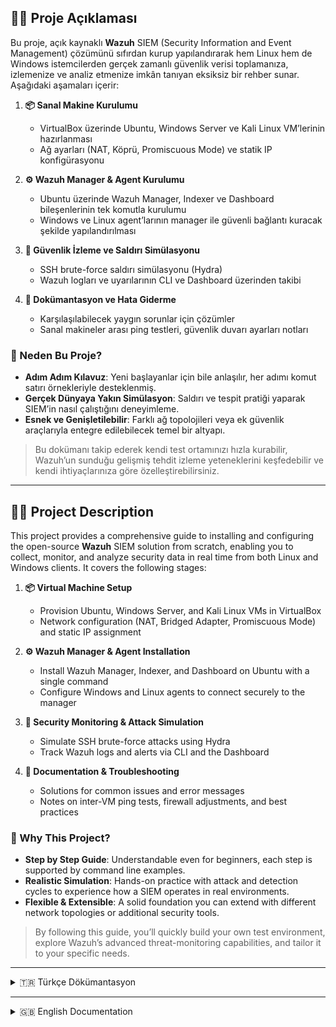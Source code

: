 ## ✍🏻 Proje Açıklaması

Bu proje, açık kaynaklı **Wazuh** SIEM (Security Information and Event Management) çözümünü sıfırdan kurup yapılandırarak hem Linux hem de Windows istemcilerden gerçek zamanlı güvenlik verisi toplamanıza, izlemenize ve analiz etmenize imkân tanıyan eksiksiz bir rehber sunar. Aşağıdaki aşamaları içerir:

1. **📦 Sanal Makine Kurulumu**  
   - VirtualBox üzerinde Ubuntu, Windows Server ve Kali Linux VM’lerinin hazırlanması  
   - Ağ ayarları (NAT, Köprü, Promiscuous Mode) ve statik IP konfigürasyonu  

2. **⚙️ Wazuh Manager & Agent Kurulumu**  
   - Ubuntu üzerinde Wazuh Manager, Indexer ve Dashboard bileşenlerinin tek komutla kurulumu  
   - Windows ve Linux agent’larının manager ile güvenli bağlantı kuracak şekilde yapılandırılması  

3. **👀 Güvenlik İzleme ve Saldırı Simülasyonu**  
   - SSH brute-force saldırı simülasyonu (Hydra)  
   - Wazuh logları ve uyarılarının CLI ve Dashboard üzerinden takibi  

4. **🧾 Dokümantasyon ve Hata Giderme**  
   - Karşılaşılabilecek yaygın sorunlar için çözümler  
   - Sanal makineler arası ping testleri, güvenlik duvarı ayarları notları  

### 🤔 Neden Bu Proje?

- **Adım Adım Kılavuz**: Yeni başlayanlar için bile anlaşılır, her adımı komut satırı örnekleriyle desteklenmiş.  
- **Gerçek Dünyaya Yakın Simülasyon**: Saldırı ve tespit pratiği yaparak SIEM’in nasıl çalıştığını deneyimleme.  
- **Esnek ve Genişletilebilir**: Farklı ağ topolojileri veya ek güvenlik araçlarıyla entegre edilebilecek temel bir altyapı.

> Bu dokümanı takip ederek kendi test ortamınızı hızla kurabilir, Wazuh’un sunduğu gelişmiş tehdit izleme yeteneklerini keşfedebilir ve kendi ihtiyaçlarınıza göre özelleştirebilirsiniz.  


---


## ✍🏻 Project Description

This project provides a comprehensive guide to installing and configuring the open-source **Wazuh** SIEM solution from scratch, enabling you to collect, monitor, and analyze security data in real time from both Linux and Windows clients. It covers the following stages:

1. **📦 Virtual Machine Setup**  
   - Provision Ubuntu, Windows Server, and Kali Linux VMs in VirtualBox  
   - Network configuration (NAT, Bridged Adapter, Promiscuous Mode) and static IP assignment  

2. **⚙️ Wazuh Manager & Agent Installation**  
   - Install Wazuh Manager, Indexer, and Dashboard on Ubuntu with a single command  
   - Configure Windows and Linux agents to connect securely to the manager  

3. **👀 Security Monitoring & Attack Simulation**  
   - Simulate SSH brute-force attacks using Hydra  
   - Track Wazuh logs and alerts via CLI and the Dashboard  

4. **🧾 Documentation & Troubleshooting**  
   - Solutions for common issues and error messages  
   - Notes on inter-VM ping tests, firewall adjustments, and best practices  

### 🤔 Why This Project?

- **Step by Step Guide**: Understandable even for beginners, each step is supported by command line examples.
- **Realistic Simulation**: Hands-on practice with attack and detection cycles to experience how a SIEM operates in real environments.  
- **Flexible & Extensible**: A solid foundation you can extend with different network topologies or additional security tools.  

> By following this guide, you’ll quickly build your own test environment, explore Wazuh’s advanced threat-monitoring capabilities, and tailor it to your specific needs.  



---

<details>
<summary>🇹🇷 Türkçe Dökümantasyon</summary>

### 📦 VirtualBox Kurulumu ve Temel Kullanımı


Bu belgede, VirtualBox programının nasıl indirileceğinizi, kurulacağınızı ve temel arayüz kullanımını açıklamaya çalıştım. Bu bilgiler, Wazuh tabanlı SIEM ortamı için sanal makineleri oluştururken size yardımcı olacaktır.

---

## 📥 1. VirtualBox İndirme

VirtualBox'u resmi sitesinden indirin:

🔗 [https://www.virtualbox.org/wiki/Downloads](https://www.virtualbox.org/wiki/Downloads)

İşletim sisteminize uygun olan sürümü seçin:
- Windows Hosts
- macOS Hosts
- Linux Distributions

---

## ⚙️ 2. Kurulum Adımları

**Windows için:**

1. `.exe` dosyasını indirin ve çift tıklayarak çalıştırın.
2. "Next" butonuna tıklayarak adımları takip edin.
3. Ağ bileşenlerini yüklemek için gelen uyarıya "Evet" deyin.
4. "Install" ile kurulumu tamamlayın.
5. Kurulum sonrası VirtualBox'ı başlatın.

---

## 🖥️ 3. Temel Arayüz Kullanımı

VirtualBox arayüzü oldukça basit ve kullanımı kolaydır:

### ➕ Yeni Makine Oluşturma

1. `Yeni` butonuna tıklayın.
2. Makine adını yazın (örnek: `Wazuh-Manager`).
3. İşletim sistemini ve versiyonunu seçin (örnek: Ubuntu 64-bit).
4. RAM miktarını belirleyin (örnek: 2048 MB).
5. Sanal disk oluşturun ve önerilen ayarlarla devam edin.

### ⚙️ Ayarlar

Oluşturduğunuz sanal makineye sağ tıklayıp `Ayarlar` seçeneğine girerek:

- **Sistem:** RAM, işlemci sayısı
- **Ağ:** Bağlantı türü (örneğin, Internal Network)
- **Depolama:** ISO dosyası bağlama
- **Görüntü:** Ekran bellek miktarı

ayarlarını yapabilirsiniz.

### ▶️ Makineyi Başlatma

Hazır olan makineyi seçip `Başlat` butonuna basarak çalıştırabilirsiniz.

---

## ✅ Özet

- VirtualBox, sanal makineler oluşturmak için kullanılır.
- Arayüzü basittir: Yeni makine ekleme, ayar yapma ve başlatma işlemleri birkaç tıklama ile gerçekleşir.
- ISO dosyaları kurulum sırasında bağlanabilir.

---

Bu adımlar tamamlandıktan sonra, Ubuntu Sanal Makine Kurulumu ve Ağ Yapılandırması'na (VirtualBox) geçebilirsiniz.



---




---


---

### 🐧 Ubuntu Sanal Makine Kurulumu ve Ağ Yapılandırması (VirtualBox)


Bu dokümanda, VirtualBox kullanarak Ubuntu işletim sistemi kurulumunun nasıl yapacağınızı ve ağ ayarlarının nasıl yapılandırılacağınızı açıklamaya çalıştım.

---

## 📥 1. Ubuntu ISO Dosyasını İndirme

Ubuntu Server ya da Desktop sürümünü aşağıdaki bağlantıdan indirebilirsiniz:

🔗 [https://ubuntu.com/download](https://ubuntu.com/download)

SIEM projeleri için **Ubuntu Server LTS** sürümünü öneriyorum.

---

## 🖥️ 2. ISO Dosyasını VirtualBox'a Ekleme

1. VirtualBox'ı açın ve "Yeni" butonuna tıklayın.
2. Makine ismi: `Ubuntu-SIEM`
3. Tip: `Linux`, Versiyon: `Ubuntu (64-bit)`
4. Bellek (RAM): Minimum **2048 MB**, tercihen **4096 MB**
5. Sanal sabit disk oluşturun (VDI, dinamik tahsisli, minimum 20 GB)
6. Makineyi oluşturduktan sonra:
   - Sağ tıklayıp **Ayarlar > Depolama** sekmesine gidin.
   - "Denetleyici: IDE" altında **Boş** seçeneğini seçin.
   - Sağda CD simgesine tıklayıp, **Ubuntu ISO dosyasını** seçin.

---

## 🌐 3. Ağ Ayarlarını Yapılandırma

### 🧱 Bağlantı Türü: NAT Network ve Köprü Bağdaştırıcısı

#### 🔹 NAT Network
- VirtualBox'ın yerel ağ erişimi sağlar.
- İnternet erişimi sağlar.
- Diğer sanal makinelerle aynı NAT ağına bağlanır.
- **Avantajı**: Dış dünya ile sınırlı ama internet bağlantısı var.

#### 🔹 Köprü Bağdaştırıcısı 
- Sanal makine fiziksel ağ kartını doğrudan kullanır.
- Gerçek ağdaki diğer cihazlarla aynı düzeyde iletişim kurabilir.
- **Avantajı**: Gerçek bir makine gibi davranır. Diğer fiziksel cihazlarla haberleşebilir.

> 🔄 Projede bazı makineleri NAT Network, bazılarını Bridged Adapter ile yapılandırmak gerekebilir. Wazuh Manager dış dünya ile konuşacaksa Bridged Adapter tercih edebilirsiniz.

---

## 🔐 Karma Tipi: "Tümü" ve "VM'lere izin ver" Seçenekleri

- **Karma Tipi (Promiscuous Mode):**  
  Varsayılan olarak "Yoktur". Ancak log trafiğini veya saldırı simülasyonunu dinlemek isterseniz:
  
  - Ayar: **Tümü (Allow All)**  
    → Bu, VM'nin kendi dışındaki trafiği de dinlemesine izin verir.

- **"VM'lere izin ver (Allow VMs)" Seçeneği:**  
  - Sanal makinelerin birbirleriyle haberleşmesine izin verir.
  - Özellikle **Internal Network** veya **Host-only** gibi yapılar kullanıldığında **gerekli** hale gelir.

---

## ✅ Kurulumdan Sonra

- ISO ile başlatılan makinede Ubuntu kurulumu ekranı gelecektir.
- Kurulumu yaptıktan sonra ISO'yu çıkarın.


---

Bu adımlar tamamlandığınızda Ubuntu sisteminiz sanal ortamda çalışmaya hazır olacaktır.



---




---


---

### 🪟 Windows Server 2019 Sanal Makine Kurulumu


Bu dokümanda, VirtualBox kullanarak Windows Server 2019 kurulumunun nasıl yapacağınızı ve temel ağ ayarlarının nasıl yapılandıracağınızı adım adım açıklamaya çalıştım.

---

## 📥 1. ISO Dosyasını İndirme

Windows Server 2019 ISO dosyasını Microsoft'un resmi sayfasından veya MSDN üyeliğiniz aracılığıyla edinebilirsiniz.

🔗 [https://www.microsoft.com/en-us/evalcenter/evaluate-windows-server-2019](https://www.microsoft.com/en-us/evalcenter/evaluate-windows-server-2019)

---

## 🖥️ 2. VirtualBox'ta Yeni Makine Oluşturma

1. VirtualBox'ı açın ve "Yeni" butonuna tıklayın.
2. Makine Adı: `WinServer2019`
3. Tip: `Microsoft Windows`, Versiyon: `Windows Server 2019 (64-bit)`
4. Bellek (RAM): Minimum **4096 MB** önerilir
5. Sanal sabit disk oluşturun (VDI, dinamik tahsisli, en az 40 GB)

---

## 💿 3. ISO Dosyasını Ekleme

1. Makineyi oluşturduktan sonra sağ tıklayıp **Ayarlar > Depolama** sekmesine girin.
2. "Denetleyici: IDE" altında "Boş" seçeneğine tıklayın.
3. Sağdaki CD simgesinden **Windows Server 2019 ISO dosyasını** seçin.

---

## 🌐 4. Ağ Ayarları

- Makine ayarlarından **Ağ > Bağlantı Türü** kısmına gelin.
- **Bağlantı Türü olarak NAT Network veya Köprü Bağdaştırıcısı (Bridged Adapter)** seçin.
- Gerekirse "Gelişmiş" bölümünden **Karma Tipi → VM'lere izin ver (Allow VMs)** seçeneğini aktif hale getirin.(Karma Tipi'ni neye göre seçeceğiniz Ubuntu Sanal Makine Kurulumu kısmında açıklamaya çalıştım.)

---

## ⚙️ 5. Kurulum ve Etkinleştirme

1. Makineyi başlatın ve ISO'dan boot edilmesini sağlayın.
2. Windows Server kurulum ekranı açılacaktır.
3. Ürün anahtarını girin ya da deneme sürümü olarak ilerleyin.
4. Sistem kurulumunu tamamlayın.

---

## ✅ Kurulumdan Sonra

- Guest Additions yüklemeyi unutmayın (ek sürücü ve entegrasyonlar için).
- Ağ bağlantısını test edin (ping, internet erişimi vs.)
- Gerekirse statik IP ataması yaparak sonraki adımlara geçebilirsiniz.(Bu projede statik IP ataması yapmayı tercih ettim.)

---

Bu adımlar tamamlandığında Windows Server sisteminiz sanal ortamda çalışmaya hazır olacaktır.



---




---


---

### 🐍 Kali Linux Sanal Makine Kurulumu


Bu dokümanda, VirtualBox kullanarak Kali Linux işletim sisteminin kurulumu ve temel ağ ayarlarının yapılandırılmasını adım adım açıklamaya çalıştım.

---

## 📥 1. Kali ISO Dosyasını İndirme

Kali Linux ISO dosyasını resmi sitesinden indirin:

🔗 [https://www.kali.org/get-kali/](https://www.kali.org/get-kali/)

> **Not:** "Installer" seçeneği üzerinden indirmenizi tavsiye ederim. Live versiyon değil!

---

## 🖥️ 2. VirtualBox'ta Yeni Makine Oluşturma

1. VirtualBox'ı açın ve "Yeni" butonuna tıklayın.
2. Makine Adı: `Kali-Linux`
3. Tip: `Linux`, Versiyon: `Debian (64-bit)`
4. Bellek (RAM): Minimum **2048 MB**, tercihen **4096 MB**
5. Sanal disk oluşturun: VDI, Dinamik, en az 20 GB

---

## 💿 3. ISO Dosyasını Ekleme

1. Makineyi oluşturduktan sonra:
   - Sağ tıklayıp **Ayarlar > Depolama** sekmesine girin.
   - "Boş" seçeneğine tıklayın ve sağdaki CD simgesinden Kali ISO'yu seçin.
2. ISO bağlandıktan sonra `Başlat` diyerek kuruluma geçebilirsiniz.

---

## 💬 4. Türkçe Klavye ve Dil Desteği

> **Not:** Kurulumdan sonra terminalde Türkçe karakter (ç, ı, ş...) kullanmak istiyorsanız, şu adımları takip edin:


**Applications > Session and Startup > Application Autostart > add** 

Name: keyword tr
Command:
```bash
setxkbmap tr
```
Trigger: on login

Bu komut, Türkçe Q klavye düzenini etkinleştirir.

---

## 🌐 5. Ağ Ayarları

- Makine ayarlarından **Ağ > Bağlantı Türü** kısmına gelin.
- **Bağlantı Türü olarak NAT Network veya Köprü Bağdaştırıcısı (Bridged Adapter)** seçin.
- Gerekirse "Gelişmiş" bölümünden **Karma Tipi → VM'lere izin ver (Allow VMs)** seçeneğini aktif hale getirin.(Karma Tipi'ni neye göre seçeceğiniz Ubuntu Sanal Makine Kurulumu kısmında açıklamaya çalıştım.)

---

## ✅ Kurulumdan Sonra

- root ya da kali kullanıcısıyla oturum açın.
- Terminal üzerinden `ip a`, `ping` gibi komutlarla ağ bağlantısını test edin.
- Gerekirse statik IP ataması yaparak sonraki adımlara geçebilirsiniz.(Bu projede statik IP ataması yapmayı tercih ettim.)

---

Bu adım tamamlandığınızda Kali Linux, Agent ya da Saldırı makinesi olarak kullanmanız için hazır hale gelir.



---




---


---

### 🌐 Ubuntu Statik IP Adresi Ayarlama (Netplan)


Bu dokümanda, Ubuntu sistemlerde `netplan` aracı ile statik IP adresinin nasıl atanacağı adım adım açıklamaya çalıştım.

---

## 🧰 Gereksinimler

- Ubuntu 18.04 ve sonrası (Netplan varsayılan olarak gelir)
- Root yetkisine sahip kullanıcı

---

## 🔍 1. Ağ Arayüzünü Öğrenin

Terminali açın ve mevcut ağ arayüzünüzü görüntüleyin:

```bash
ip link show
```

Genellikle `enp0s3`, `ens33` veya `eth0` gibi bir isimle görünür.

---

## 📝 2. Netplan Yapılandırmasını Düzenleme

Aşağıdaki komutla yapılandırma dosyasını açın:

```bash
sudo nano /etc/netplan/00-installer-config.yaml
```

İçeriği örneğe göre düzenleyin:

```yaml
network:
  version: 2
  ethernets:
    enp0s3:
      dhcp4: no
      addresses: [192.168.100.10/24]
      gateway4: 192.168.100.1
      nameservers:
        addresses: [8.8.8.8, 1.1.1.1]
```

> ❗ `enp0s3` kısmını kendi ağ arayüz isminizle değiştirin.

---

## 💾 3. Ayarları Uygulama

Değişiklikleri kaydedip kapattıktan sonra aşağıdaki komutu çalıştırın:

```bash
sudo netplan apply
```

Ağ ayarlarının etkinleştiğini doğrulamak için:

```bash
ip a
```

---

## 🧪 4. Bağlantı Testi

Bağlantıyı test etmek için:

```bash
ping 8.8.8.8 -c 4
```

veya

```bash
ping google.com -c 4
```

---

## ✅ Özet

- Netplan dosyası ile manuel IP yapılandırması yapılır.
- DHCP kapatılır, IP – ağ geçidi – DNS sunucuları elle girilir.
- Bu yapılandırma, özellikle sanal ağ ortamlarında sabit iletişim için kritik önemdedir.

---

Bu adımı tamamladıktan sonra makineniz sabit bir IP ile ağda tanımlanabilir hale gelir.



---




---


---

### �� Windows Server 2019 Statik IP Adresi Ayarlama


Bu dokümanda, Windows Server 2019 sisteminde statik IP adresinin nasıl atanacağı adım adım açıklamaya çalıştım.

---

## 🎯 Amaç

Dinamik IP (DHCP) yerine sabit bir IP adresi tanımlayarak sanal makinenin ağda her zaman aynı IP ile tanınmasını sağlamak.

---

## 🧭 1. Ağ Ayarlarına Erişim

1. Görev çubuğundaki ağ simgesine sağ tıklayın ve **"Network and Sharing Center"** seçeneğine tıklayın.
2. Açılan pencerede **"Change adapter settings"** bölümüne girin.
3. Kullanılan ağ adaptörüne (örneğin: `Ethernet`) sağ tıklayıp **"Properties"** seçin.

---

## 🌐 2. IPv4 Ayarlarını Düzenleme

1. Açılan listede **"Internet Protocol Version 4 (TCP/IPv4)"** seçeneğini bulun ve çift tıklayın.
2. "Aşağıdaki IP adresini kullan" (Use the following IP address) seçeneğini işaretleyin.
3. Gerekli alanları doldurun:

| Alan               | Örnek Değer            |
|--------------------|------------------------|
| IP address         | 192.168.100.20         |
| Subnet mask        | 255.255.255.0          |
| Default gateway    | 192.168.100.1          |
| Preferred DNS      | 8.8.8.8                |
| Alternate DNS      | 1.1.1.1                |

4. "OK" tuşlarına basarak pencereleri kapatın.

---

## 🧪 3. Yapılandırmayı Test Etme

CMD'yi açarak aşağıdaki komutlarla IP ve bağlantıyı test edebilirsiniz:

```cmd
ipconfig
ping 8.8.8.8
```

---

## ✅ Özet

- Statik IP, özellikle SIEM ve ağ güvenliği projelerinde makinelerin sabit bir adresle çalışması için önemlidir.
- Ayarlar manuel girildiğinde kalıcı olur, DHCP'den etkilenmez.
- DNS ayarlarını girerek internet erişimi de sağlanabilir.

---

Bu adımları tamamladığınızda Windows sunucunuz sabit bir IP ile ağa dahil olmuş olacaktır.



---




---


---

### 🌐 Kali Linux Statik IP Adresi Ayarlama


Bu dokümanda, Kali Linux sistemine statik (sabit) IP adresinin nasıl atanacağınızı adım adım açıklamaya çalıştım.

---

## 🎯 Amaç

- Kali sisteminin her açılışta aynı IP adresini almasını sağlamak
- Ağ üzerinde güvenli ve tutarlı iletişim kurmak

---

## 🧭 1. Ağ Arayüz Adını Öğrenme

Terminalde aşağıdaki komutu çalıştırın:

```bash
ip a
```

Genellikle arayüz ismi `eth0`, `enp0s3` veya `ens33` şeklindedir.

---

## 📝 2. Ağ Yapılandırma Dosyasını Düzenleme

Aşağıdaki komutla ağ yapılandırma dosyasını açın:

```bash
sudo nano /etc/network/interfaces
```

Dosya içeriğini aşağıdaki örneğe göre düzenleyin:

```bash
auto eth0
iface eth0 inet static
    address 192.168.100.30
    netmask 255.255.255.0
    gateway 192.168.100.1
    dns-nameservers 8.8.8.8 1.1.1.1
```

> ❗ `eth0` yerine kendi ağ arayüzünüzün ismini yazın.

---

## 🔄 3. Ağ Servisini Yeniden Başlatma

```bash
sudo systemctl restart networking
```

Ya da aşağıdaki alternatif komutu kullanabilirsiniz:

```bash
sudo ifdown eth0 && sudo ifup eth0
```

---

## 🧪 4. Bağlantı Kontrolü

IP adresini ve bağlantıyı doğrulamak için:

```bash
ip a
ping 8.8.8.8 -c 4
```

---

## ✅ Özet

- Kali'de statik IP ayarı genellikle `/etc/network/interfaces` dosyasından yapılır.
- Ağ hizmeti yeniden başlatıldığında yapılandırma aktif olur.
- Bu ayar sanal makineler arası güvenli bağlantı kurmak için önemlidir.

---

Bu işlemleri tamamladıktan sonra Kali Linux sisteminiz sabit IP ile çalışmaya hazır hale gelir.



---




---


---

### 🔁 Sanal Makineler Arası Ping Testi ve Sorun Giderme


Bu dokümanda Kali, Ubuntu ve Windows sanal makineleri arasında `ping` komutu ile bağlantı testini nasıl yapacağınız ve bu işlemi engelleyebilecek durumları nasıl çözebileceğinizi açıklamaya çalıştım.

---

## 🎯 Amaç

- Sanal makinelerin aynı ağda olup olmadığını doğrulamak
- Her makinenin diğerine ICMP (ping) isteği gönderebildiğini test etmek
- Ağ yapılandırmasının başarılı olduğunu kontrol etmek

---

## ✅ 1. Temel Ping Denemeleri

Her makineden diğerlerine ping atmayı deneyin:

### Windows → Kali

```cmd
ping 192.168.100.30
```

### Kali → Windows

```bash
ping 192.168.100.20
```

### Ubuntu → Kali

```bash
ping 192.168.100.30
```
### Kali → Ubuntu

```bash
ping 192.168.100.10
```

### Windows → Ubuntu

```cmd
ping 192.168.100.10
```

### Ubuntu → Windows

```bash
ping 192.168.100.20
```

---

## ⚠️ 2. Ping Başarısız Olursa – Olası Engelleyiciler

### 🛡️ Windows Güvenlik Duvarı

Windows sistemlerde ICMP istekleri (ping) güvenlik duvarı tarafından **varsayılan olarak engellenir**.

#### 🔧 Çözüm:

1. `Windows Defender Firewall` > `Advanced Settings` açılır.
2. Sol menüden **Inbound Rules** → sağda **File and Printer Sharing (Echo Request - ICMPv4-In)** bulun.
3. Sağ tıklayıp **Enable Rule** deyin (Private ve Domain profilleri için etkinleştirin).

---

### 🔥 Kali Linux Güvenlik Duvarı (iptables / nftables)

Kali'de gelen ICMP istekleri bazen iptables ya da nftables kuralları tarafından engellenebilir.

#### 🔧 Çözüm:

```bash
sudo iptables -A INPUT -p icmp --icmp-type echo-request -j ACCEPT
```

veya nftables için:

```bash
sudo nft add rule inet filter input icmp type echo-request accept
```

Not: Kalıcı yapmak isterseniz `iptables-persistent` veya `nftables.conf` dosyaları düzenlenmelidir.

---

### 🔌 Ağ Kartı Sorunu

Makinenin ağ adaptörü "Disconnected" olabilir.

#### 🔧 Çözüm:

- VirtualBox > Ayarlar > Ağ > **Bağlantı türü: Internal Network / Bridged** olduğundan emin olun.
- Aynı ağ adını (örneğin `SIEMnet`) tüm makinelerde kullanın.

---

### 🧩 Farklı Alt Ağlar

Statik IP'ler farklı ağ bloğundaysa (örneğin biri `192.168.100.x`, diğeri `192.168.1.x`) ping başarısız olur.

#### 🔧 Çözüm:

- Tüm makinelerin IP'lerini aynı subnet bloğunda ayarlayın (örneğin `192.168.100.10`, `.20`, `.30`)
- Subnet maskesi tüm sistemlerde `255.255.255.0` olmalı

---

## 🧪 Doğrulama

Her makineden diğerlerine tekrar `ping` komutları gönderin ve bağlantıyı test edin. 4 paket cevabı alınması bağlantının sağlıklı olduğunu gösterir.

---

## ✅ Özet

| Sorun Nedeni                | Çözüm                             |
|-----------------------------|------------------------------------|
| Windows ICMP engeli         | Güvenlik duvarı kuralı etkinleştirme |
| Kali ICMP engeli            | `iptables` veya `nftables` kuralı ekleme |
| Ağ ayarı eksikliği          | VirtualBox iç ağ/bridge kontrolü   |
| Alt ağ uyuşmazlığı          | IP/Subnet kontrolü                 |

---

Bu adımları tamamladıktan sonra makineleriniz arasında sorunsuz bir şekilde ping testi yapabilirsiniz.



---




---


---

### 🛡️ Wazuh Manager Kurulumu (Ubuntu)


Bu dokümanda, Ubuntu sunucusu üzerinde Wazuh Manager bileşenini nasıl kuracağınızı ve Windows/Linux istemcilerden bağlantı sağlamak için gerekli olan **agent key**'i nasıl oluşturacağınızı adım adım açıklamaya çalıştım.

---

## 🎯 Amaç

- Wazuh SIEM altyapısını başlatmak için Ubuntu sistemine Wazuh Manager kurmak
- Wazuh bileşenlerini tek komutla yüklemek
- Windows veya Linux agent'ların bağlantısı için gerekli olan `Agent Key`'i üretmek

---

## 🧰 Gereksinimler

- Ubuntu 20.04 LTS veya 22.04 LTS 
- En az 2 vCPU, 4 GB RAM
- root veya sudo yetkisi olan kullanıcı
- Statik IP yapılandırılmış olmalı

---

## 🔧 1. Sistem Güncelleme ve Temel Paketler

```bash
sudo apt update && sudo apt upgrade -y
sudo apt install curl gnupg -y
```

**Neden bu paketler gerekli?**

- `curl`: Kurulum betiğini Wazuh'un sunucusundan indirmek için kullanılır.
- `gnupg`: Paketlerin dijital imzalarını doğrulamak için kullanılır.

---

## 📦 2. Wazuh Kurulum Betiğinin İndirilmesi ve Çalıştırılması

```bash
curl -sO https://packages.wazuh.com/4.8/wazuh-install.sh
chmod +x wazuh-install.sh
sudo bash ./wazuh-install.sh -a
```

Bu script sayesinde:
- Wazuh Manager
- Wazuh Indexer 
- Wazuh Dashboard

tek komutla kurulmuş olur.

---

## 🔍 3. Kurulum Sonrası Servislerin Kontrolü

```bash
sudo systemctl status wazuh-manager
sudo systemctl status wazuh-dashboard
sudo systemctl status wazuh-indexer
```

---

## 🌐 4. Dashboard'a Erişim

Tarayıcınızdan şu adrese gidin:

```
https://<sunucu-ip>:5601
```

Varsayılan kullanıcı: `admin`  
Şifre: Terminalde kurulum tamamlandıktan sonra verilir.

> SSL uyarısını tarayıcıda "Gelişmiş > Devam et" diyerek geçebilirsiniz.

---

## 🔐 5. Agent Key Oluşturma

Agent'ların (Linux veya Windows) Wazuh Manager'a bağlanabilmesi için her birine özel bir **anahtar (key)** oluşturulması gerekir.

### Anahtar oluşturma aracı:

```bash
sudo /var/ossec/bin/manage_agents
```

### Menüde:

- `A` → Yeni agent eklemek için
- `E` → Anahtar oluşturmak için
- Anahtar (key) oluşturulur ve ekranda gösterilir

> ⚠️ **Bu key'i bir yere kaydedin.**
> Bu key, agent kurulumunda kullanılacaktır.

---

## 🧾 Notlar

- Her agent için ayrı bir key oluşturulmalıdır.
- `manage_agents` aracı sadece Wazuh Manager üzerinde çalıştırılır.
- Anahtarlar, agent'ın kimlik doğrulaması için zorunludur.

---

Bu aşamadan sonra ilgili istemcilerde Wazuh Agent kurulumu yapılarak bu key ile sunucuya bağlamanız sağlanabilir.



---




---


---

### 🪟 Wazuh Agent Kurulumu


Bu dokümanda, bir Windows sistem üzerinde Wazuh Agent kurulumunu nasıl yapacağınızı ve Wazuh Manager ile bağlantı kurmak için gerekli bilgileri nasıl girebileceğinizi açıklamaya çalıştım.

---

## 🎯 Amaç

- Windows sistemde Wazuh Agent'ı kurmak
- Daha önce Wazuh Manager üzerinde oluşturulmuş olan agent anahtarı ile bağlantıyı sağlamak

---

## 🧰 Gereksinimler

- Kurulmuş ve çalışan bir **Wazuh Manager**
- Önceden oluşturulmuş bir **agent key** 
- Windows 10 / 11 / Server 2016+ sistem

---

## 📦 1. Wazuh Agent Kurulum Dosyasını İndirme

🔗 En güncel Wazuh Agent MSI dosyasını indir:

[https://packages.wazuh.com/4.x/windows/wazuh-agent-4.x.x.msi](https://packages.wazuh.com/4.x/windows/wazuh-agent-4.x.x.msi)

---

## 💿 2. Kurulum Sihirbazı

Kurulum sırasında şu adımları takip ediniz:

- **Manager IP Address** alanına Wazuh Manager'ın IP adresini gir (örnek: `192.168.100.10`)
- **Authentication key** alanına, `manage_agents` aracıyla daha önce oluşturduğun key'i yapıştır
- Kurulumu tamamla ve **Save** butonuna bas


> GUI üzerinden IP ve key bilgilerini doğrudan girerek hızlı yapılandırma yapabilirsiniz.

---

## ▶️ 3. Servisi Başlatma

Kurulumdan sonra servis otomatik başlamazsa CMD'de şu komutu çalıştır:

```cmd
sc start wazuh-agent
```

veya Windows > Hizmetler (Services) menüsünden `Wazuh Agent` servisini manuel başlat.

---

## ✅ Doğrulama

Wazuh Manager üzerinde agent bağlantısını şu komutla doğrula:

```bash
sudo /var/ossec/bin/agent_control -l
```

Wazuh Dashboard > Agents sekmesinde Windows sistemin "Active" olarak görünmelidir.

---

## 📌 Notlar

- Agent key sadece GUI ekranına yapıştırılarak da girilebilir.
- Eğer bağlantı sağlanamıyorsa, Windows güvenlik duvarı ayarlarında 1514 ve 1515 TCP portlarının açık olduğundan emin olun.

---

Bu adımları tamamladıktan sonra Windows sistem SIEM ortamına başarıyla entegre olur.



---




---


---

### 🔐 SSH Brute-Force Saldırı Simülasyonu ve Wazuh Log İzleme


Bu doküman, Kali Linux üzerinden Wazuh Manager'ın kurulu olduğu Ubuntu sistemine karşı yapılan bir **brute-force parola denemesi saldırısı** simülasyonunu ve bu saldırının Wazuh tarafından nasıl izlendiğini adım adım açıklar.

---

## 🎯 Amaç

- `hydra` aracıyla Ubuntu'daki SSH servisine karşı parola denemesi yapmak
- Bu saldırının Wazuh tarafından algılanıp log'lara yansıdığını doğrulamak
- SIEM ortamında basit saldırı izleme pratiği kazanmak

---

## 🧰 Gereksinimler

- Wazuh Manager Ubuntu sistemine kurulu ve aktif olmalı
- SSH servisi Ubuntu sistemde çalışıyor olmalı
- Kali Linux sistemi, Ubuntu'ya ping atabiliyor olmalı
- Kali üzerinde `hydra` aracı kurulu olmalı

```bash
sudo apt install hydra -y
```

---

## 📄 1. Şifre Listesini Hazırlama

Kali sisteminde basit bir şifre listesi oluşturun:

```bash
nano Sifreler.txt
```

İçerik örneği:

```
123456
admin
root
password
toor
```

Kaydedip çıkın.

---

## 🧪 2. Brute-Force Saldırısını Başlatma

Kali terminalinden şu komutu çalıştırın:

```bash
hydra -l admin -P Sifreler.txt ssh://192.168.100.10
```

- `-l admin`: Denenecek kullanıcı adı
- `-P Sifreler.txt`: Denenecek şifrelerin bulunduğu dosya
- `ssh://<ip>`: Hedef sistemin IP adresi ve protokol

> 🔥 Bu saldırı Ubuntu'da başarısız giriş denemeleri oluşturur ve Wazuh tarafından tespit edilir.

---

## 👁️ 3. Ubuntu Sisteminde Wazuh Loglarını İzleme

Wazuh Manager (Ubuntu) sisteminde şu komutla canlı log takibi yapılabilir:

```bash
sudo tail -f /var/ossec/logs/alerts/alerts.json
```

Alternatif olarak Kibana Dashboard > Security Events sekmesinden de saldırı logları incelenebilir.

---

## ✅ Gözlemlenebilecek Log Örnekleri

- "Failed password for admin" from the **sshd** service
- Wazuh alarmı: `"Authentication failure"` veya `"Multiple failed login attempts"`

---

## 🧾 Notlar

- Hydra saldırısı kısa sürede çok sayıda parola denemesi yaptığı için, log dosyasında yoğunluk oluşabilir.
- Ubuntu üzerinde SSH servisi açık değilse, aşağıdaki komutla kurabilirsiniz:

```bash
sudo apt install openssh-server -y
sudo systemctl enable ssh
sudo systemctl start ssh
```

---

Bu simülasyon, gerçek saldırıların izini sürmek ve Wazuh'un nasıl tepki verdiğini gözlemlemek için değerli bir alıştırmadır.



---




---


---

### 🧾 Proje Özeti ve Genel Değerlendirme


Bu proje kapsamında açık kaynaklı SIEM çözümü olan **Wazuh** kullanılarak Linux ve Windows istemcileri izleyebilen bir güvenlik gözlem altyapısı kuruldu. Hem teknik kurulum hem de saldırı simülasyonlarıyla sistemin nasıl çalıştığı uygulamalı olarak gösterildi.

---

## 🧱 Projeyi Neler Oluşturdu?

- Ubuntu sistemine Wazuh Manager kurulumu
- Linux ve Windows sistemlere Wazuh Agent kurulumu
- Manager-Agent bağlantı konfigürasyonları
- Hydra ile brute-force saldırı simülasyonu
- Wazuh loglarının CLI ve dashboard üzerinden analizi

---

## 🎯 Hedeflere Ulaşıldı mı?

✅ Wazuh ortamı başarıyla kuruldu  
✅ Gerçek zamanlı log izleme sağlandı  
✅ Basit saldırılar tespit edildi  
✅ Windows ve Linux istemcilerden loglar toplandı  

---

## 🔍 Deneyimleyenler İçin Tavsiyeler

Bu projeyi uygulayan kullanıcıların bazı noktalarda farklı sistem yapılarına, ağ ayarlarına ya da yazılım sürümlerine bağlı olarak hatalarla karşılaşması mümkündür. Bu çok normaldir.

> 💡 **Unutma:** Gerçek öğrenme genellikle hata yaptığında başlar.

Karşılaşabileceğin olası problemler:

- Bağlantı sorunları (ping, port açık mı?)
- Güvenlik duvarı (Windows UFW/NFTables)
- SSH erişim sorunları
- Dashboard'a bağlantı kurulamaması

Bu gibi durumlarda:

- Hatanın tam çıktısını analiz et
- Wazuh dokümantasyonunu incele → [https://documentation.wazuh.com/](https://documentation.wazuh.com/)
- StackOverflow, Wazuh forumları ve GitHub Issues bölümlerinden benzer hataları ara
- Ve tabii ki: Deneme-yanılma yoluyla çözüm üret!

---

## 🧡 Kapanış Notu

Umarım bu proje sayesinde sadece Wazuh değil, genel olarak SIEM sistemleri hakkında da fikir edinmişsindir.

Eğer sorunsuz ilerlediysen ne mutlu! Eğer birkaç hata ile karşılaştıysan, o da çok güzel — çünkü öğrendin. 🙂

Bu projeyi denediğin için teşekkür ederim. Umarım sende yeni bir merak uyandırmıştır. 🚀

---

İyi çalışmalar ve logların hep okunabilir olması dileğiyle!


---

### 🇬🇧 English Documentation



---




---


</details>

---

<details>
<summary>🇬🇧 English Documentation</summary>

### 📦 VirtualBox Installation and Basic Usage

In this document, I explain how to download, install, and use the basic interface of VirtualBox. This information will help you when creating virtual machines for a Wazuh-based SIEM environment.

---

## 📥 1. Download VirtualBox

Download VirtualBox from the official website:

🔗 [https://www.virtualbox.org/wiki/Downloads](https://www.virtualbox.org/wiki/Downloads)

Choose the version suitable for your operating system:
- Windows Hosts
- macOS Hosts
- Linux Distributions

---

## ⚙️ 2. Installation Steps

**For Windows:**

1. Download the `.exe` file and double-click to run.
2. Follow the steps by clicking "Next".
3. Accept the prompt to install network components.
4. Complete the installation by clicking "Install".
5. After installation, start VirtualBox.

---

## 🖥️ 3. Basic Interface Usage

The VirtualBox interface is quite simple and easy to use:

### ➕ Creating a New Machine

1. Click the `New` button.
2. Enter the machine name (example: `Wazuh-Manager`).
3. Choose the operating system and version (example: Ubuntu 64-bit).
4. Specify the amount of RAM (example: 2048 MB).
5. Create a virtual disk and proceed with the recommended settings.

### ⚙️ Settings

Right-click the created virtual machine and go to `Settings`:

- **System:** RAM, number of processors
- **Network:** Connection type (e.g., Internal Network)
- **Storage:** Attach ISO file
- **Display:** Screen memory amount

### ▶️ Starting the Machine

Select the machine that is ready and click the `Start` button to run it.

---

## ✅ Summary

- VirtualBox is used to create virtual machines.
- The interface is simple: adding a new machine, setting it up, and starting it are done with a few clicks.
- ISO files can be attached during installation.

---

After completing these steps, you can proceed to the Ubuntu Virtual Machine Setup and Network Configuration (VirtualBox).



---


---

### 🐧 Ubuntu Virtual Machine Installation and Network Configuration (VirtualBox)

This document explains step-by-step how to install the Ubuntu operating system using VirtualBox and configure the network settings.

---

## 📥 1. Download the Ubuntu ISO File

You can download the Ubuntu Server or Desktop version from the following link:

🔗 [https://ubuntu.com/download](https://ubuntu.com/download)

I recommend **Ubuntu Server LTS** version for SIEM projects.

---

## 🖥️ 2. Add the ISO File to VirtualBox

1. Open VirtualBox and click the `New` button.
2. Machine name: `Ubuntu-SIEM`
3. Type: `Linux`, Version: `Ubuntu (64-bit)`
4. Memory (RAM): Minimum **2048 MB**, preferably **4096 MB**
5. Create a virtual hard disk (VDI, dynamically allocated, minimum 20 GB)
6. After creating the machine:
   - Right-click and go to **Settings > Storage** tab.
   - Under "Controller: IDE", select **Empty**.
   - Click the CD icon on the right and choose the **Ubuntu ISO file**.

---

## 🌐 3. Configure Network Settings

### 🧱 Connection Type: NAT Network and Bridged Adapter

#### 🔹 NAT Network
- Provides local network access for VirtualBox.
- Provides internet access.
- Connects to the same NAT network as other virtual machines.
- **Advantage**: Limited to the outside world but has internet access.

#### 🔹 Bridged Adapter
- The virtual machine uses the physical network card directly.
- Can communicate with other devices on the real network.
- **Advantage**: Acts like a real machine. Can communicate with other physical devices.

> 🔄 Some machines in the project may need to be configured with NAT Network, while others may require Bridged Adapter. You can prefer Bridged Adapter if the Wazuh Manager needs to communicate with the outside world.

---

## 🔐 Promiscuous Mode: "Allow All" and "Allow VMs" Options

- **Promiscuous Mode:**  
  By default, it's "None". However, if you want to listen to log traffic or simulate attacks:

  - Setting: **Allow All**  
    → This allows the VM to listen to traffic outside its own.

- **Allow VMs Option:**  
  - Allows virtual machines to communicate with each other.
  - This is **necessary** when using setups like **Internal Network** or **Host-only**.

---

## ✅ After Installation

- The Ubuntu installation screen will appear when booting with the ISO.
- After installation, remove the ISO.


---

Bu adımlar tamamlandığınızda Ubuntu sisteminiz sanal ortamda çalışmaya hazır olacaktır.



---


---

### 🪟 Windows Server 2019 Virtual Machine Installation

This document explains how to install Windows Server 2019 using VirtualBox and configure basic network settings.

---

## 📥 1. Download the ISO File

Windows Server 2019 ISO file can be obtained from the official Microsoft page or through your MSDN membership.

🔗 [https://www.microsoft.com/en-us/evalcenter/evaluate-windows-server-2019](https://www.microsoft.com/en-us/evalcenter/evaluate-windows-server-2019)

---

## 🖥️ 2. Create a New Machine in VirtualBox

1. Open VirtualBox and click the `New` button.
2. Machine Name: `WinServer2019`
3. Type: `Microsoft Windows`, Version: `Windows Server 2019 (64-bit)`
4. Memory (RAM): Minimum **4096 MB** recommended
5. Create a virtual hard disk (VDI, dynamically allocated, at least 40 GB)

---

## 💿 3. Add the ISO File

1. After creating the machine, right-click and go to **Settings > Storage** tab.
2. Under "Controller: IDE", click **Empty**.
3. Choose the **Windows Server 2019 ISO file** from the CD icon on the right.

---

## 🌐 4. Network Settings

- In the machine settings, go to **Network > Connection Type**.
- Select **NAT Network or Bridged Adapter** as the connection type.
- If necessary, enable **Promiscuous Mode → Allow VMs** in the "Advanced" section (Promiscuous Mode selection explanation is provided in the Ubuntu Virtual Machine Setup section).

---

## ⚙️ 5. Installation and Activation

1. Start the machine and ensure it boots from the ISO.
2. The Windows Server installation screen will appear.
3. Enter the product key or proceed with the trial version.
4. Complete the system installation.

---

## ✅ After Installation

- Don't forget to install Guest Additions (for additional drivers and integrations).
- Test the network connection (ping, internet access, etc.).
- If necessary, assign a static IP before proceeding to the next steps (I preferred using a static IP in this project).

---

Bu adımlar tamamlandığında Windows Server sisteminiz sanal ortamda çalışmaya hazır olacaktır.



---


---

### 🐍 Kali Linux Virtual Machine Installation

This document explains step-by-step how to install the Kali Linux operating system using VirtualBox and configure basic network settings.

---

## 📥 1. Download the Kali ISO File

Download the Kali Linux ISO file from the official website:

🔗 [https://www.kali.org/get-kali/](https://www.kali.org/get-kali/)

> **Note:** I recommend downloading the "Installer" version. Not the Live version!

---

## 🖥️ 2. Create a New Machine in VirtualBox

1. Open VirtualBox and click the `New` button.
2. Machine Name: `Kali-Linux`
3. Type: `Linux`, Version: `Debian (64-bit)`
4. Memory (RAM): Minimum **2048 MB**, preferably **4096 MB**
5. Create a virtual disk: VDI, Dynamically allocated, at least 20 GB

---

## 💿 3. Add the ISO File

1. After creating the machine:
   - Right-click and go to **Settings > Storage** tab.
   - Select **Empty** and choose the Kali ISO from the CD icon on the right.
2. Once the ISO is attached, click `Start` to begin the installation.

---

## 💬 4. Turkish Keyboard and Language Support

> **Note:** If you want to use Turkish characters (ç, ı, ş...) in the terminal after installation, follow these steps:

**Applications > Session and Startup > Application Autostart > add**

Name: keyword tr
Command:
```bash
setxkbmap tr
```
Trigger: on login

This command activates the Turkish Q keyboard layout.

---

## 🌐 5. Network Settings

- In the machine settings, go to **Network > Connection Type**.
- Select **NAT Network or Bridged Adapter** as the connection type.
- If necessary, enable **Promiscuous Mode → Allow VMs** in the "Advanced" section (you can refer to the explanation in the Ubuntu Virtual Machine Setup section for Promiscuous Mode selection).

---

## ✅ After Installation

- root ya da kali kullanıcısıyla oturum açın.
- Terminal üzerinden `ip a`, `ping` gibi komutlarla ağ bağlantısını test edin.
- Gerekirse statik IP ataması yaparak sonraki adımlara geçebilirsiniz.(Bu projede statik IP ataması yapmayı tercih ettim.)

---

Bu adım tamamlandığınızda Kali Linux, Agent ya da Saldırı makinesi olarak kullanmanız için hazır hale gelir.



---


---

### 🌐 Configuring Static IP Address on Ubuntu (Netplan)

This document explains step-by-step how to assign a static IP address using the `netplan` tool on Ubuntu systems.

---

## 🧰 Requirements

- Ubuntu 18.04 or later (Netplan is included by default)
- A user with root privileges

---

## 🔍 1. Identify the Network Interface

Open the terminal and view your current network interface:

```bash
ip link show
```

It usually appears with a name like `enp0s3`, `ens33`, or `eth0`.

---

## 📝 2. Edit the Netplan Configuration

Open the configuration file with the following command:

```bash
sudo nano /etc/netplan/00-installer-config.yaml
```

Edit the content as shown in the example below:

```yaml
network:
  version: 2
  ethernets:
    enp0s3:
      dhcp4: no
      addresses: [192.168.100.10/24]
      gateway4: 192.168.100.1
      nameservers:
        addresses: [8.8.8.8, 1.1.1.1]
```

> ❗ Replace `enp0s3` with your own network interface name.

---

## 💾 3. Apply the Settings

After saving and closing the file, run the following command:

```bash
sudo netplan apply
```

To verify that the network settings are active:

```bash
ip a
```

---

## 🧪 4. Test the Connection

To test the connection, use:

```bash
ping 8.8.8.8 -c 4
```

or

```bash
ping google.com -c 4
```

---

## ✅ Summary

- Static IP is configured manually using a Netplan YAML file.
- DHCP is disabled, and IP, gateway, and DNS settings are manually defined.
- This configuration is especially critical in virtual network environments for stable communication.

---

Once you complete these steps, your machine will be recognized on the network with a fixed IP address.



---


---

### 🌐 Configuring Static IP Address on Windows Server 2019

This document explains step-by-step how to assign a static IP address on a Windows Server 2019 system.

---

## 🎯 Purpose

Define a static IP address instead of using dynamic IP (DHCP) to ensure the virtual machine is always recognized with the same IP on the network.

---

## 🧭 1. Access Network Settings

1. Right-click the network icon on the taskbar and select **"Network and Sharing Center"**.
2. In the window that opens, go to **"Change adapter settings"**.
3. Right-click the network adapter in use (e.g., `Ethernet`) and select **"Properties"**.

---

## 🌐 2. Edit IPv4 Settings

1. Find and double-click **"Internet Protocol Version 4 (TCP/IPv4)"** in the list.
2. Select the option **Use the following IP address**.
3. Fill in the required fields:

| Field            | Example Value         |
|------------------|-----------------------|
| IP address       | 192.168.100.20        |
| Subnet mask      | 255.255.255.0         |
| Default gateway  | 192.168.100.1         |
| Preferred DNS    | 8.8.8.8               |
| Alternate DNS    | 1.1.1.1               |

4. Click **OK** on all windows to apply the changes.

---

## 🧪 3. Test the Configuration

Open CMD and use the following commands to test the IP and network connection:

```cmd
ipconfig
ping 8.8.8.8
```

---

## ✅ Summary

- Static IP, özellikle SIEM ve ağ güvenliği projelerinde makinelerin sabit bir adresle çalışması için önemlidir.
- Ayarlar manuel girildiğinde kalıcı olur, DHCP'den etkilenmez.
- DNS ayarlarını girerek internet erişimi de sağlanabilir.

---

Once these steps are completed, your Windows server will be connected to the network with a static IP address.



---


---

### 🌐 Kali Linux Statik IP Adresi Ayarlama

This document explains step-by-step how to assign a static IP address to a Kali Linux system.

---

## 🎯 Purpose

- Ensure the Kali system always receives the same IP address on startup
- Enable secure and consistent communication on the network

---

## 🧭 1. Identify the Network Interface Name

Run the following command in the terminal:

```bash
ip a
```

The interface is usually named `eth0`, `enp0s3`, or `ens33`.

---

## 📝 2. Edit the Network Configuration File

Open the network configuration file with the following command:

```bash
sudo nano /etc/network/interfaces
```

Modify the content based on the following example:

```bash
auto eth0
iface eth0 inet static
    address 192.168.100.30
    netmask 255.255.255.0
    gateway 192.168.100.1
    dns-nameservers 8.8.8.8 1.1.1.1
```

> ❗ Replace `eth0` with the name of your own network interface.

---

## 🔄 3. Restart the Network Service

```bash
sudo systemctl restart networking
```

Alternatively, you can use:

```bash
sudo ifdown eth0 && sudo ifup eth0
```

---

## 🧪 4. Connection Verification

IP address and connection verification:

```bash
ip a
ping 8.8.8.8 -c 4
```

---

## ✅ Summary

- Kali'de statik IP ayarı genellikle `/etc/network/interfaces` dosyasından yapılır.
- Ağ hizmeti yeniden başlatıldığında yapılandırma aktif olur.
- Bu ayar sanal makineler arası güvenli bağlantı kurmak için önemlidir.

---

After completing these steps, your Kali Linux system will be ready to operate with a static IP address.



---


---

### 🔁 Ping Test and Troubleshooting Between Virtual Machines

This document explains how to perform a `ping` connection test between Kali, Ubuntu, and Windows virtual machines and how to troubleshoot potential blockers.

---

## 🎯 Purpose

- Verify whether the virtual machines are on the same network
- Test whether each machine can send ICMP (ping) requests to the others
- Ensure network configuration is successful

---

## ✅ 1. Basic Ping Tests

Try pinging other machines from each machine:

### Windows → Kali

```cmd
ping 192.168.100.30
```

### Kali → Windows

```bash
ping 192.168.100.20
```

### Ubuntu → Kali

```bash
ping 192.168.100.30
```

### Kali → Ubuntu

```bash
ping 192.168.100.10
```

### Windows → Ubuntu

```cmd
ping 192.168.100.10
```

### Ubuntu → Windows

```bash
ping 192.168.100.20
```

---

## ⚠️ 2. If Ping Fails – Possible Blockers

### 🛡️ Windows Firewall

On Windows systems, ICMP requests (ping) are **blocked by default**.

#### 🔧 Solution:

1. Go to `Windows Defender Firewall` > `Advanced Settings`.
2. From the left menu, select **Inbound Rules** → then find **File and Printer Sharing (Echo Request - ICMPv4-In)** on the right.
3. Right-click and select **Enable Rule** (make sure it's enabled for Private and Domain profiles).

---

### 🔥 Kali Linux Firewall (iptables / nftables)

On Kali, incoming ICMP requests might be blocked by iptables or nftables rules.

#### 🔧 Solution:

```bash
sudo iptables -A INPUT -p icmp --icmp-type echo-request -j ACCEPT
```

Or for nftables:

```bash
sudo nft add rule inet filter input icmp type echo-request accept
```

Note: To make it persistent, edit `iptables-persistent` or `nftables.conf`.

---

### 🔌 Network Adapter Issue

The VM's network adapter might be "Disconnected".

#### 🔧 Solution:

- Go to VirtualBox > Settings > Network > ensure **Connection Type: Internal Network / Bridged** is selected.
- Make sure all VMs are using the same network name (e.g., `SIEMnet`).

---

### 🧩 Different Subnets

If static IPs are on different subnets (e.g., one is `192.168.100.x`, another is `192.168.1.x`), ping will fail.

#### 🔧 Solution:

- Set all VM IPs within the same subnet block (e.g., `192.168.100.10`, `.20`, `.30`)
- Subnet mask should be `255.255.255.0` on all systems

---

## 🧪 Verification

Ping the other machines again and test the connection. Receiving 4 replies indicates a healthy connection.

---

## ✅ Summary

| Cause                        | Solution                                   |
|-----------------------------|--------------------------------------------|
| Windows ICMP block          | Enable the inbound firewall rule           |
| Kali ICMP block             | Add rule via `iptables` or `nftables`      |
| Network misconfiguration    | Check VirtualBox internal/bridged settings |
| Subnet mismatch             | Align IP/subnet settings                   |

---

After these steps, you should be able to ping between your virtual machines without issues.



---


---

### 🛡️ Wazuh Manager Kurulumu (Ubuntu)

This document explains how to install the Wazuh Manager component on an Ubuntu server and how to create the **agent key** needed for Windows/Linux clients to connect.

---

## 🎯 Purpose

- Install Wazuh Manager on an Ubuntu system to initiate the Wazuh SIEM environment
- Install Wazuh components with a single command
- Generate the required `Agent Key` for client connections (Windows/Linux)

---

## 🧰 Requirements

- Ubuntu 20.04 LTS or 22.04 LTS
- At least 2 vCPUs, 4 GB RAM
- A user with root or sudo privileges
- Static IP should be configured

---

## 🔧 1. System Update and Basic Packages

```bash
sudo apt update && sudo apt upgrade -y
sudo apt install curl gnupg -y
```

**Why are these packages needed?**

- `curl`: Used to download the installation script from Wazuh's servers
- `gnupg`: Used to verify the digital signatures of packages

---

## 📦 2. Download and Run the Wazuh Installation Script

```bash
curl -sO https://packages.wazuh.com/4.8/wazuh-install.sh
chmod +x wazuh-install.sh
sudo bash ./wazuh-install.sh -a
```

This script installs:
- Wazuh Manager
- Wazuh Indexer
- Wazuh Dashboard

in one go.

---

## 🔍 3. Check Services After Installation

```bash
sudo systemctl status wazuh-manager
sudo systemctl status wazuh-dashboard
sudo systemctl status wazuh-indexer
```

---

## 🌐 4. Access the Dashboard

Go to the following address in your browser:

```
https://<server-ip>:5601
```

Default username: `admin`  
Password: Shown in the terminal after installation

> You may bypass the SSL warning via "Advanced > Proceed".

---

## 🔐 5. Generate Agent Key

Each agent (Linux or Windows) must have a unique **key** to connect to the Wazuh Manager.

### Key generation tool:

```bash
sudo /var/ossec/bin/manage_agents
```

### In the menu:

- `A` → Add new agent
- `E` → Extract the key
- The key is generated and shown on screen

> ⚠️ **Save this key somewhere safe.**
> You will need it during agent installation.

---

## 🧾 Notes

- A separate key must be generated for each agent.
- `manage_agents` should only be run on the Wazuh Manager.
- Keys are essential for agent authentication.

---

After this step, you can proceed to install the Wazuh Agent on the client systems using the generated key.



---


---

### 🪟 Wazuh Agent Kurulumu

This document explains how to install the Wazuh Agent on a Windows system and how to configure it to connect with the Wazuh Manager.

---

## 🎯 Purpose

- Install Wazuh Agent on a Windows system
- Use the agent key previously generated on the Wazuh Manager to establish the connection

---

## 🧰 Requirements

- A running **Wazuh Manager**
- A previously generated **agent key**
- Windows 10 / 11 / Server 2016+ system

---

## 📦 1. Download the Wazuh Agent Installer

🔗 Download the latest Wazuh Agent MSI:

[https://packages.wazuh.com/4.x/windows/wazuh-agent-4.x.x.msi](https://packages.wazuh.com/4.x/windows/wazuh-agent-4.x.x.msi)

---

## 💿 2. Installation Wizard

Follow these steps during installation:

- Enter the IP address of the Wazuh Manager in the **Manager IP Address** field (e.g., `192.168.100.10`)
- Paste the key generated using `manage_agents` into the **Authentication key** field
- Complete the setup and click **Save**


> You can quickly configure the agent by entering the IP and key directly in the GUI.

---

## ▶️ 3. Start the Service

If the service does not start automatically after installation, run the following command in CMD:

```cmd
sc start wazuh-agent
```

Or manually start the `Wazuh Agent` service from Windows > Services.

---

## ✅ Verification

Verify the agent connection on the Wazuh Manager with the following command:

```bash
sudo /var/ossec/bin/agent_control -l
```

Your Windows system should appear as "Active" under the Agents tab in the Wazuh Dashboard.

---

## 📌 Notes

- The agent key can also be entered directly in the GUI.
- If the connection fails, ensure that TCP ports 1514 and 1515 are open in the Windows Firewall.

---

After completing these steps, your Windows system will be successfully integrated into the SIEM environment.



---


---

### 🔐 SSH Brute-Force Attack Simulation and Wazuh Log Monitoring

This document provides a step-by-step explanation of how to simulate a **brute-force password attack** from Kali Linux against an Ubuntu system running Wazuh Manager, and how Wazuh logs this activity.

---

## 🎯 Purpose

- Perform a password brute-force attack against the SSH service on Ubuntu using the `hydra` tool
- Confirm that Wazuh detects the attack and logs it
- Gain hands-on experience with simple attack monitoring in a SIEM environment

---

## 🧰 Requirements

- Wazuh Manager must be installed and active on the Ubuntu system
- SSH service must be running on the Ubuntu system
- Kali Linux must be able to ping the Ubuntu system
- `hydra` tool must be installed on Kali

```bash
sudo apt install hydra -y
```

---

## 📄 1. Create a Password List

Create a simple password list on the Kali system:

```bash
nano Passwords.txt
```

Example content:

```
123456
admin
root
password
toor
```

Save and exit.

---

## 🧪 2. Launch the Brute-Force Attack

Run the following command in the Kali terminal:

```bash
hydra -l admin -P Passwords.txt ssh://192.168.100.10
```

- `-l admin`: The username to try
- `-P Passwords.txt`: The file containing the list of passwords to try
- `ssh://<ip>`: The target system's IP address and protocol

> 🔥 This attack results in failed login attempts on Ubuntu, which are detected by Wazuh.

---

## 👁️ 3. Monitor Wazuh Logs on Ubuntu

You can monitor Wazuh logs live on the Ubuntu (Wazuh Manager) system using the following command:

```bash
sudo tail -f /var/ossec/logs/alerts/alerts.json
```

Alternatively, you can view the logs in Kibana Dashboard > Security Events.

---

## ✅ Example Logs You May Observe

- "Failed password for admin" from the **sshd** service
- Wazuh alert: `"Authentication failure"` or `"Multiple failed login attempts"`

---

## 🧾 Notes

- Since the Hydra attack sends multiple password attempts quickly, the log file may become large.
- If SSH is not installed on Ubuntu, use the following commands:

```bash
sudo apt install openssh-server -y
sudo systemctl enable ssh
sudo systemctl start ssh
```

---

This simulation is a valuable exercise for tracking real-world attacks and observing Wazuh's response.



---


---

### 🧾 Proje Özeti ve Genel Değerlendirme

In this project, a security monitoring infrastructure capable of observing both Linux and Windows clients was built using the open-source SIEM solution **Wazuh**. Through both technical setup and attack simulations, the system's functionality was demonstrated in practice.

---

## 🧱 What Did the Project Include?

- Installing Wazuh Manager on Ubuntu
- Installing Wazuh Agent on Linux and Windows systems
- Manager-Agent connection configuration
- Brute-force attack simulation using Hydra
- Analyzing Wazuh logs via CLI and dashboard

---

## 🎯 Were the Goals Achieved?

✅ Wazuh environment was successfully installed  
✅ Real-time log monitoring was established  
✅ Basic attacks were detected  
✅ Logs were collected from both Windows and Linux clients  

---

## 🔍 Tips for Future Users

Users attempting this project may encounter errors due to different system setups, network configurations, or software versions. That's completely normal.

> 💡 **Remember:** Real learning often begins when you make mistakes.

Possible issues you might face:

- Connectivity issues (ping, port açık mı?)
- Firewall issues (Windows UFW/NFTables)
- SSH access problems
- Dashboard access failure

In such cases:

- Analyze the full error output
- Review Wazuh documentation → [https://documentation.wazuh.com/](https://documentation.wazuh.com/)
- Search for similar issues on StackOverflow, Wazuh forums, and GitHub Issues
- And of course: Try solving it through trial and error!

---

## 🧡 Final Note

I hope this project helped you not only understand Wazuh, but also gain insights into SIEM systems in general.

If everything went smoothly — great! If you encountered some issues, that's also wonderful — it means you learned something. 🙂

Thank you for trying this project. I hope it sparked a new curiosity in you. 🚀

---

Wishing you productive work and clear, readable logs always!



</details>
